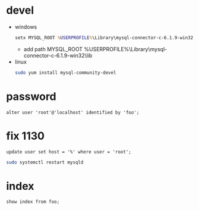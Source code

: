 # devel
* windows
    ```bat
    setx MYSQL_ROOT %USERPROFILE%\Library\mysql-connector-c-6.1.9-win32
    ```
    * add path MYSQL_ROOT %USERPROFILE%\Library\mysql-connector-c-6.1.9-win32\lib
* linux
    ```sh
    sudo yum install mysql-community-devel
    ```

# password
```mysql
alter user 'root'@'localhost' identified by 'foo';
```

# fix 1130
```mysql
update user set host = '%' where user = 'root';
```
```sh
sudo systemctl restart mysqld
```

# index
```mysql
show index from foo;
```
